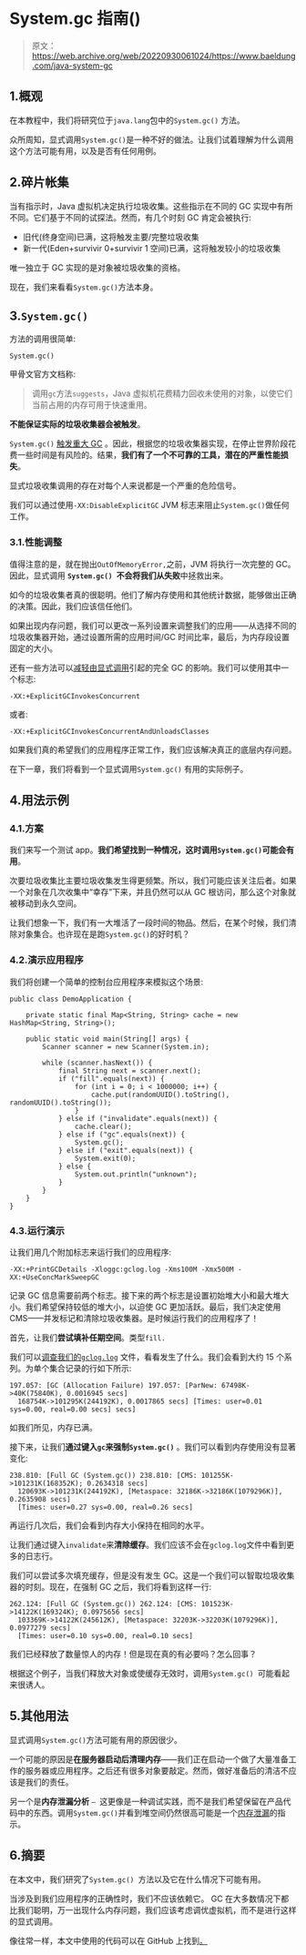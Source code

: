 # System.gc 指南()

> 原文：<https://web.archive.org/web/20220930061024/https://www.baeldung.com/java-system-gc>

## 1.概观

在本教程中，我们将研究位于`java.lang`包中的`System.gc()` 方法。

众所周知，显式调用`System.gc()`是一种不好的做法。让我们试着理解为什么调用这个方法可能有用，以及是否有任何用例。

## 2.碎片帐集

当有指示时，Java 虚拟机决定执行垃圾收集。这些指示在不同的 GC 实现中有所不同。它们基于不同的试探法。然而，有几个时刻 GC 肯定会被执行:

*   旧代(终身空间)已满，这将触发主要/完整垃圾收集
*   新一代(Eden+survivir 0+survivir 1 空间)已满，这将触发较小的垃圾收集

唯一独立于 GC 实现的是对象被垃圾收集的资格。

现在，我们来看看`System.gc()`方法本身。

## 3.`System.gc()`

方法的调用很简单:

```
System.gc()
```

甲骨文官方文档称:

> 调用`gc`方法`suggests`，Java 虚拟机花费精力回收未使用的对象，以使它们当前占用的内存可用于快速重用。

**不能保证实际的垃圾收集器会被触发**。

`System.gc()` [触发重大 GC](https://web.archive.org/web/20220926184331/https://www.oracle.com/java/technologies/javase/gc-tuning-6.html#other_considerations) 。因此，根据您的垃圾收集器实现，在停止世界阶段花费一些时间是有风险的。结果，**我们有了一个不可靠的工具，潜在的严重性能损失**。

显式垃圾收集调用的存在对每个人来说都是一个严重的危险信号。

我们可以通过使用`-XX:DisableExplicitGC` JVM 标志来阻止`System.gc()`做任何工作。

### 3.1.性能调整

值得注意的是，就在抛出`OutOfMemoryError,`之前，JVM 将执行一次完整的 GC。因此，显式调用 **`System.gc() `不会将我们从失败**中拯救出来。

如今的垃圾收集者真的很聪明。他们了解内存使用和其他统计数据，能够做出正确的决策。因此，我们应该信任他们。

如果出现内存问题，我们可以更改一系列设置来调整我们的应用——从选择不同的垃圾收集器开始，通过设置所需的应用时间/GC 时间比率，最后，为内存段设置固定的大小。

还有一些方法可以[减轻由显式调用](https://web.archive.org/web/20220926184331/https://docs.oracle.com/javase/8/docs/technotes/guides/vm/cms-6.html)引起的完全 GC 的影响。我们可以使用其中一个标志:

```
-XX:+ExplicitGCInvokesConcurrent
```

或者:

```
-XX:+ExplicitGCInvokesConcurrentAndUnloadsClasses
```

如果我们真的希望我们的应用程序正常工作，我们应该解决真正的底层内存问题。

在下一章，我们将看到一个显式调用`System.gc()` 有用的实际例子。

## 4.用法示例

### 4.1.方案

我们来写一个测试 app。**我们希望找到一种情况，这时调用`System.gc()`可能会有用**。

次要垃圾收集比主要垃圾收集发生得更频繁。所以，我们可能应该关注后者。如果一个对象在几次收集中“幸存”下来，并且仍然可以从 GC 根访问，那么这个对象就被移动到永久空间。

让我们想象一下，我们有一大堆活了一段时间的物品。然后，在某个时候，我们清除对象集合。也许现在是跑`System.gc()`的好时机？

### 4.2.演示应用程序

我们将创建一个简单的控制台应用程序来模拟这个场景:

```
public class DemoApplication {

    private static final Map<String, String> cache = new HashMap<String, String>();

    public static void main(String[] args) {
        Scanner scanner = new Scanner(System.in);

        while (scanner.hasNext()) {
            final String next = scanner.next();
            if ("fill".equals(next)) {
                for (int i = 0; i < 1000000; i++) { 
                    cache.put(randomUUID().toString(), randomUUID().toString()); 
                } 
            } else if ("invalidate".equals(next)) {
                cache.clear();
            } else if ("gc".equals(next)) {
                System.gc();
            } else if ("exit".equals(next)) {
                System.exit(0);
            } else {
                System.out.println("unknown");
            }
        }
    }
}
```

### 4.3.运行演示

让我们用几个附加标志来运行我们的应用程序:

```
-XX:+PrintGCDetails -Xloggc:gclog.log -Xms100M -Xmx500M -XX:+UseConcMarkSweepGC
```

记录 GC 信息需要前两个标志。接下来的两个标志是设置初始堆大小和最大堆大小。我们希望保持较低的堆大小，以迫使 GC 更加活跃。最后，我们决定使用 CMS——并发标记和清除垃圾收集器。是时候运行我们的应用程序了！

首先，让我们**尝试填补任期空间**。类型`fill.`

我们可以[调查我们的`gclog.log`](/web/20220926184331/https://www.baeldung.com/java-verbose-gc) 文件，看看发生了什么。我们会看到大约 15 个系列。为单个集合记录的行如下所示:

```
197.057: [GC (Allocation Failure) 197.057: [ParNew: 67498K->40K(75840K), 0.0016945 secs] 
  168754K->101295K(244192K), 0.0017865 secs] [Times: user=0.01 sys=0.00, real=0.00 secs] secs]
```

如我们所见，内存已满。

接下来，让我们**通过键入`gc`来强制`System.gc()`** 。我们可以看到内存使用没有显著变化:

```
238.810: [Full GC (System.gc()) 238.810: [CMS: 101255K->101231K(168352K); 0.2634318 secs] 
  120693K->101231K(244192K), [Metaspace: 32186K->32186K(1079296K)], 0.2635908 secs] 
  [Times: user=0.27 sys=0.00, real=0.26 secs]
```

再运行几次后，我们会看到内存大小保持在相同的水平。

让我们通过键入`invalidate`来**清除缓存**。我们应该不会在`gclog.log`文件中看到更多的日志行。

我们可以尝试多次填充缓存，但是没有发生 GC。这是一个我们可以智取垃圾收集器的时刻。现在，在强制 GC 之后，我们将看到这样一行:

```
262.124: [Full GC (System.gc()) 262.124: [CMS: 101523K->14122K(169324K); 0.0975656 secs] 
  103369K->14122K(245612K), [Metaspace: 32203K->32203K(1079296K)], 0.0977279 secs]
  [Times: user=0.10 sys=0.00, real=0.10 secs]
```

我们已经释放了数量惊人的内存！但是现在真的有必要吗？怎么回事？

根据这个例子，当我们释放大对象或使缓存无效时，调用`System.gc() `可能看起来很诱人。

## 5.其他用法

显式调用`System.gc()`方法可能有用的原因很少。

一个可能的原因是**在服务器启动后清理内存**——我们正在启动一个做了大量准备工作的服务器或应用程序。之后还有很多对象要敲定。然而，做好准备后的清洁不应该是我们的责任。

另一个是**内存泄漏分析** `— `这更像是一种调试实践，而不是我们希望保留在产品代码中的东西。调用`System.gc()`并看到堆空间仍然很高可能是一个[内存泄漏](/web/20220926184331/https://www.baeldung.com/java-memory-leaks)的指示。

## 6.摘要

在本文中，我们研究了`System.gc() `方法以及它在什么情况下可能有用。

当涉及到我们应用程序的正确性时，我们不应该依赖它。 GC 在大多数情况下都比我们聪明，万一出现什么内存问题，我们应该考虑调优虚拟机，而不是进行这样的显式调用。

像往常一样，本文中使用的代码可以在 GitHub 上找到[。](https://web.archive.org/web/20220926184331/https://github.com/eugenp/tutorials/tree/master/core-java-modules/core-java-jvm)